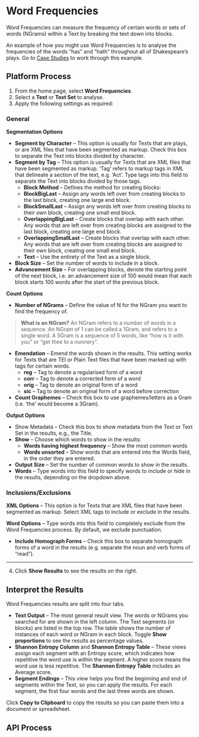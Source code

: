 # Word Frequencies

Word Frequencies can measure the frequency of certain words or sets of words (NGrams) within a Text by breaking the text down into blocks.

An example of how you might use Word Frequencies is to analyse the frequencies of the words “has” and “hath” throughout all of Shakespeare’s plays. Go to [Case Studies](https://systemik-solutions.github.io/sia_site/6.%20Case%20Studies/Case%203.html#case-3) to work through this example.

## Platform Process

1.	From the home page, select **Word Frequencies**.
2.	Select a **Text** or **Text Set** to analyse.
3.	Apply the following settings as required:

### General

**Segmentation Options**
- **Segment by Character** – This option is usually for Texts that are plays, or are XML files that have been segmented as markup. Check this box to separate the Text into blocks divided by character.
- **Segment by Tag** – This option is usually for Texts that are XML files that have been segmented as markup. ‘Tag’ refers to markup tags in XML that delineate a section of the text, e.g. ‘Act’. Type tags into this field to separate the Text into blocks divided by those tags.
   - **Block Method** – Defines the method for creating blocks:
   - **BlockBigLast** – Assign any words left over from creating blocks to the last block, creating one large end block.
   - **BlockSmallLast** – Assign any words left over from creating blocks to their own block, creating one small end block.
   - **OverlappingBigLast** – Create blocks that overlap with each other. Any words that are left over from creating blocks are assigned to the last block, creating one large end block.
   - **OverlappingSmallLast** – Create blocks that overlap with each other. Any words that are left over from creating blocks are assigned to their own block, creating one small end block.
   - **Text** – Use the entirety of the Text as a single block.
- **Block Size** – Set the number of words to include in a block.
- **Advancement Size** – For overlapping blocks, denote the starting point of the next block, i.e. an advancement size of 100 would mean that each block starts 100 words after the start of the previous block.

**Count Options**
- **Number of NGrams** – Define the value of N for the NGram you want to find the frequency of.

> **What is an NGram?** An NGram refers to a number of words in a sequence. An NGram of 1 can be called a 1Gram, and refers to a single word. A 5Gram is a sequence of 5 words, like “how is it with you” or “get thee to a nunnery”.

- **Emendation** – Emend the words shown in the results. This setting works for Texts that are TEI or Plain Text files that have been marked up with tags for certain words.
   - **reg** – Tag to denote a regularised form of a word
   - **corr** – Tag to denote a corrected form of a word
   - **orig** – Tag to denote an original form of a word
   - **sic** – Tag to denote an original form of a word before correction
- **Count Graphemes** – Check this box to use graphemes/letters as a Gram (i.e. ‘the’ would become a 3Gram).

**Output Options**
- Show Metadata – Check this box to show metadata from the Text or Text Set in the results, e.g., the Title.
- **Show** – Choose which words to show in the results:
  - **Words having highest frequency** – Show the most common words
  - **Words unsorted** – Show words that are entered into the Words field, in the order they are entered.
- **Output Size** – Set the number of common words to show in the results.
- **Words** – Type words into this field to specify words to include or hide in the results, depending on the dropdown above.

### Inclusions/Exclusions

**XML Options** – This option is for Texts that are XML files that have been segmented as markup. Select XML tags to include or exclude in the results.

**Word Options** – Type words into this field to completely exclude from the Word Frequencies process. By default, we exclude punctuation.
   - **Include Homograph Forms** – Check this box to separate homograph forms of a word in the results (e.g. separate the noun and verb forms of “read”).

***

4.	Click **Show Results** to see the results on the right.

## Interpret the Results

Word Frequencies results are split into four tabs.

- **Text Output** – The most general result view. The words or NGrams you searched for are shown in the left column. The Text segments (or blocks) are listed in the top row. The table shows the number of instances of each word or NGram in each block. Toggle **Show proportions** to see the results as percentage values.
- **Shannon Entropy Column** and **Shannon Entropy Table** – These views assign each segment with an Entropy score, which indicates how repetitive the word use is within the segment. A higher score means the word use is less repetitive. The **Shannon Entropy Table** includes an Average score.
- **Segment Endings** – This view helps you find the beginning and end of segments within the Text, so you can apply the results. For each segment, the first four words and the last three words are shown.

Click **Copy to Clipboard** to copy the results so you can paste them into a document or spreadsheet.

## API Process 
